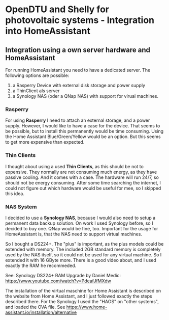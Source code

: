 # OpenDTU and Shelly for photovoltaic systems - Integration into HomeAssistant

## Integration using a own server hardware and HomeAssistant
For running HomeAssistant you need to have a dedicated server. The following options are possible:
1. a Rasperry Device with external disk storage and power supply
2. a ThinClient als server
3. a Synology NAS (oder a QNap NAS) with support for virual machines.

### Rasperry
For using **Rasperry** I need to attach an external storage, and a power supply.
However, I would like to have a case for the device.
That seems to be possible, but to install this permanently would be time consuming. 
Using the Home Assistant Blue/Green/Yellow would be an option. But this seems to get more expensive than expected.

### Thin Clients
I thought about using a used **Thin Clients**, as this should be not to expensive.
They normally are not consuming much energy, as they have passive cooling. And it comes with a case. 
The hardware will run 24/7, so should not be energy consuming.
After some time searching the internet, I could not figure out which hardware would be useful for mee,
so I skipped this idea.

### NAS System
I decided to use a **Synology NAS**, because I would also need to setup a permanent data backup solution.
On work I used Synology before, so I decided to buy one. QNap would be fine, too.
Important for the usage for HomeAssistant is, that the NAS need to support virtual machines.

So I bought a DS224+. The "plus" is important, as the plus models could be extended with memory.
The included 2GB standard memory is completely used by the NAS itself, so it could not be used for any virtual machine.
So I extended it with 16 GByte more. There is a good video about, and I used exactly the RAM he recommeded.

See: Synology DS224+ RAM Upgrade by Daniel Medic: https://www.youtube.com/watch?v=PdeafJfMXdw

The installation of the virtual maschine for Home Assistant is described on the website from Home Assistant,
and I just followed exactly the steps described there. For the Synology I used the "HAOS" on "other systems",
and loaded the OVA file. See https://www.home-assistant.io/installation/alternative
